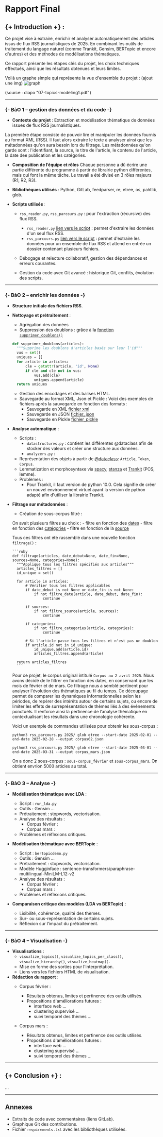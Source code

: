 # Rapport Final

## {+ Introduction +} :

Ce projet vise à extraire, enrichir et analyser automatiquement des articles issus de flux RSS journalistiques de 2025. En combinant les outils de traitement du langage naturel (comme Trankit, Gensim, BERTopic et encore d'autres) et des méthodes de modélisations thématiques.

Ce rapport présente les étapes clés du projet, les choix techniques effectués, ainsi que les résultats obtenues et leurs limites.

Voilà un graphe simple qui représente la vue d'ensemble du projet :
(ajout une img)
![graph](img/image.png)

(source : diapo "07-topics-modeling1.pdf")


---

### {- BàO 1 – gestion des données et du code -}

* **Contexte du projet** : Extraction et modélisation thématique de données issues de flux RSS journalistiques.

La première étape consiste de pouvoir lire et manipuler les données fournis au format XML (RSS). Il faut alors extraire le texte à analyser ainsi que les métadonnées qu'on aura besoin lors du filtrage. Les métadonnées qu'on garde sont : l'identifiant, la source, le titre de l'article, le contenu de l'article, la date dee publication et les catégories.

* **Composition de l’équipe et rôles**
Chaque personne a dû écrire une partie différente du programme à partir de librairie python différentes, mais qui font la même tâche. Le travail a été divisé en 3 rôles majeurs (R1, R2, R3).

* **Bibliothèques utilisés** : Python, GitLab, feedparser, re, etree, os, pahtlib, glob.
* **Scripts utilisés** :
  * `rss_reader.py`, `rss_parcours.py` : pour l'extraction (récursive) des flux RSS.
      * `rss_reader.py` [lien vers le script](https://gitlab.com/plurital-ppe2-2025/groupe11/Projet/-/blob/main/rss_reader.py#L11-115) : permet d'extraire les données d'un seul flux RSS.
      * `rss_parcours.py` [lien vers le script](https://gitlab.com/plurital-ppe2-2025/groupe11/Projet/-/blob/main/rss_parcours.py?ref_type=heads#L9-51) : permet d'extraire les données pour un ensemble de flux RSS et attend en entrée un dossier contenant plusieurs fichiers.

  * Débogage et relecture collaboratif, gestion des dépendances et erreurs courantes.
  * Gestion du code avec Git avancé : historique Git, conflits, évolution des scripts.

---

### {- BàO 2 – enrichir les données -}

* **Structure initiale des fichiers RSS**.
* **Nettoyage et prétraitement** :
  * Agrégation des données
  * Suppression des doublons : grâce à la [fonction `supprimer_doublons()`](https://gitlab.com/plurital-ppe2-2025/groupe11/Projet/-/blob/main/rss_parcours.py?ref_type=heads#L115)

  ```python
  def supprimer_doublons(articles):
	"""Supprime les doublons d'articles basés sur leur l'id"""
	vus = set()
	uniques = []
	for article in articles:
		cle = getattr(article, 'id', None)
		if cle and cle not in vus:
			vus.add(cle)
			uniques.append(article)
	return uniques
    ```

  * Gestion des encodages et des balises HTML.
  * Sauvegarde au format XML, Json et Pickle :
    Voici des exemples de fichiers après la sauvegarde en fonction des formats :
      - Sauvegarde en XML [fichier xml](corpus_février.xml)
      - Sauvegarde en JSON [fichier_json](corpus_février.json)
      - Sauvegarde en Pickle [fichier_pickle](corpus_février.pickle)

* **Analyse automatique** :
  * Scripts :
    - `datastructures.py` : contient les différentes @dataclass afin de stocker des valeurs et créer une structure aux données.
    - `analyzers.py` :
  * Représentation des objets à partir de [@dataclass](https://gitlab.com/plurital-ppe2-2025/groupe11/Projet/-/blob/main/datastructures.py?ref_type=heads#L9-186): `Article`, `Token`, `Corpus`.
  * Lemmatization et morphosyntaxe via [spacy](https://gitlab.com/plurital-ppe2-2025/groupe11/Projet/-/blob/main/analyzers.py?ref_type=heads#L74-83), [stanza](https://gitlab.com/plurital-ppe2-2025/groupe11/Projet/-/blob/main/analyzers.py?ref_type=heads#L60-68) et [Trankit](https://gitlab.com/plurital-ppe2-2025/groupe11/Projet/-/blob/main/analyzers.py?ref_type=heads#L21-47) (POS, lemme).
  * Problèmes :
    - Pour Trankit, il faut version de python 10.0. Cela signifie de créer un nouvel environnement virtuel ayant la version de python adapté afin d'utiliser la librairie Trankit.

* **Filtrage sur métadonnées** :
  * Création de sous-corpus filtré :

  On avait plusieurs filtres au choix :
      - filtre en fonction des [dates](https://gitlab.com/plurital-ppe2-2025/groupe11/Projet/-/blob/main/rss_reader.py?ref_type=heads#L118-141)
      - filtre en fonction des [catégories](https://gitlab.com/plurital-ppe2-2025/groupe11/Projet/-/blob/main/rss_reader.py?ref_type=heads#L144-150)
      - filtre en fonction de la [source](https://gitlab.com/plurital-ppe2-2025/groupe11/Projet/-/blob/main/rss_reader.py?ref_type=heads#L152-166)

    Tous ces filtres ont été rassemblé dans une nouvelle fonction `filtrage()` :

      ```ruby
      def filtrage(articles, date_debut=None, date_fin=None, sources=None, categories=None):
        """Applique tous les filtres spécifiés aux articles"""
        articles_filtres = []
        id_unique = set()

        for article in articles:
            # Vérifier tous les filtres applicables
            if date_debut is not None or date_fin is not None:
                if not filtre_date(article, date_debut, date_fin):
                    continue

            if sources:
                if not filtre_source(article, sources):
                    continue

            if categories:
                if not filtre_categories(article, categories):
                    continue

            # Si l'article passe tous les filtres et n'est pas un doublon
            if article.id not in id_unique:
                id_unique.add(article.id)
                articles_filtres.append(article)

        return articles_filtres
        ```
  Pour ce projet, le corpus original intitulé `Corpus au 2 avril 2025`. Nous avons décidé de le filtrer en fonction des dates, en conservant que les mois de février et de mars. Ce filtrage nous a semblé pertinent pour analyser l'évolution des thématiques au fil du temps. Ce découpage permet de comparer les dynamiques informationnelles selon les périodes, de repérer des intérêts autour de certains sujets, ou encore de limiter les effets de surreprésentation de thèmes liés à des événements ponctuels. Il renforce ainsi la pertinence de l’analyse thématique en contextualisant les résultats dans une chronologie cohérente.

  Voici un exemple de commandes utilisées pour obtenir les sous-corpus :
    ```
    python3 rss_parcours.py 2025/ glob etree --start-date 2025-02-01 --end-date 2025-02-28 --output corpus02.json
    ```
    ```
    python3 rss_parcours.py 2025/ glob etree --start-date 2025-03-01 --end-date 2025-03-31 --output corpus_mars.json
    ```

  On a donc 2 sous-corpus : `sous-corpus_février` et `sous-corpus_mars`. On obtient envrion 5000 articles au total.

---

### {- BàO 3 – Analyse -}

* **Modélisation thématique avec LDA** :
  * Script : `run_lda.py`
  * Outils : Gensim ...
  * Prétraitement : stopwords, vectorisation.
  * Analyse des résultats :
    - Corpus février :
    - Corpus mars :
  * Problèmes et réflexions critiques.

* **Modélisation thématique avec BERTopic** :
  * Script : `bertopicdemo.py`
  * Outils : Gensim ...
  * Prétraitement : stopwords, vectorisation.
  * Modèle Hugginface : sentence-transformers/paraphrase-multilingual-MiniLM-L12-v2
  * Analyse des résultats :
    - Corpus février :
    - Corpus mars :
  * Problèmes et réflexions critiques.

* **Comparaison critique des modèles (LDA vs BERTopic)** :
  * Lisibilité, cohérence, qualité des thèmes.
  * Sur- ou sous-représentation de certains sujets.
  * Réflexion sur l’impact du prétraitement.

---

### {- BàO 4 – Visualisation -}

* **Visualisations** :
  * `visualize_topics()`, `visualize_topics_per_class()`, `visualize_hierarchy()`, `visualize_heatmap()`.
  * Mise en forme des sorties pour l'interprétation.
  * Liens vers les fichiers HTML de visualisation.
* **Rédaction du rapport** :
  - Corpus février :
    * Résultats obtenus, limites et pertinence des outils utilisés.
    * Propositions d'améliorations futures :
      * interface web ...
      * clustering supervisé ...
      * suivi temporel des thèmes ...

  - Corpus mars :
    * Résultats obtenus, limites et pertinence des outils utilisés.
    * Propositions d'améliorations futures :
      * interface web ...
      * clustering supervisé ...
      * suivi temporel des thèmes ...

---

## {+ Conclusion +} :

...


---

## Annexes

* Extraits de code avec commentaires (liens GitLab).
* Graphique Git des contributions.
* Fichier `requirements.txt` avec les bibliothèques utilisées.


